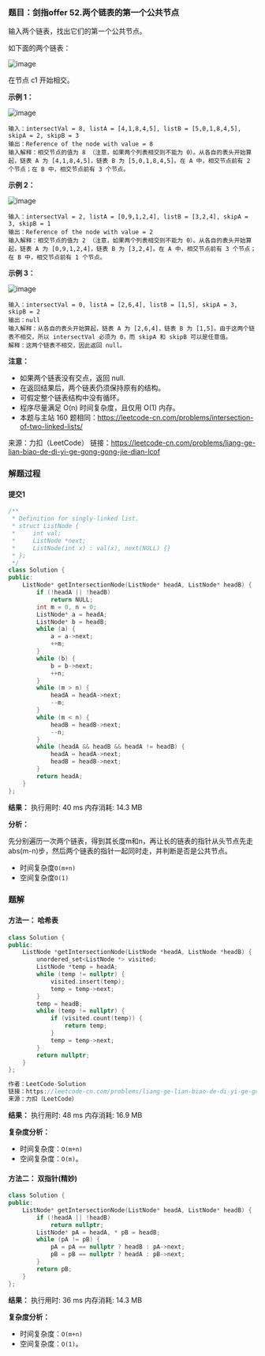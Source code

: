 ### 题目：剑指offer 52.两个链表的第一个公共节点
输入两个链表，找出它们的第一个公共节点。

如下面的两个链表：

![image](https://user-images.githubusercontent.com/41363767/161016618-cd810085-bc75-48a6-b928-6e0c85a0a28b.png)

在节点 c1 开始相交。

**示例 1：**

![image](https://user-images.githubusercontent.com/41363767/161016776-bd6628ab-34d0-4901-8889-522901fdb560.png)
```
输入：intersectVal = 8, listA = [4,1,8,4,5], listB = [5,0,1,8,4,5], skipA = 2, skipB = 3
输出：Reference of the node with value = 8
输入解释：相交节点的值为 8 （注意，如果两个列表相交则不能为 0）。从各自的表头开始算起，链表 A 为 [4,1,8,4,5]，链表 B 为 [5,0,1,8,4,5]。在 A 中，相交节点前有 2 个节点；在 B 中，相交节点前有 3 个节点。
```

**示例 2：**

![image](https://user-images.githubusercontent.com/41363767/161016889-13c29252-3ba2-491d-a32c-c872bed90a71.png)
```
输入：intersectVal = 2, listA = [0,9,1,2,4], listB = [3,2,4], skipA = 3, skipB = 1
输出：Reference of the node with value = 2
输入解释：相交节点的值为 2 （注意，如果两个列表相交则不能为 0）。从各自的表头开始算起，链表 A 为 [0,9,1,2,4]，链表 B 为 [3,2,4]。在 A 中，相交节点前有 3 个节点；在 B 中，相交节点前有 1 个节点。
```

**示例 3：**

![image](https://user-images.githubusercontent.com/41363767/161016991-0cd58f26-8de4-4fc9-aaa7-59c96ac85552.png)

```
输入：intersectVal = 0, listA = [2,6,4], listB = [1,5], skipA = 3, skipB = 2
输出：null
输入解释：从各自的表头开始算起，链表 A 为 [2,6,4]，链表 B 为 [1,5]。由于这两个链表不相交，所以 intersectVal 必须为 0，而 skipA 和 skipB 可以是任意值。
解释：这两个链表不相交，因此返回 null。
```

**注意：**
- 如果两个链表没有交点，返回 null.
- 在返回结果后，两个链表仍须保持原有的结构。
- 可假定整个链表结构中没有循环。
- 程序尽量满足 O(n) 时间复杂度，且仅用 O(1) 内存。
- 本题与主站 160 题相同：https://leetcode-cn.com/problems/intersection-of-two-linked-lists/

来源：力扣（LeetCode）
链接：https://leetcode-cn.com/problems/liang-ge-lian-biao-de-di-yi-ge-gong-gong-jie-dian-lcof

### 解题过程
#### 提交1
```C++
/**
 * Definition for singly-linked list.
 * struct ListNode {
 *     int val;
 *     ListNode *next;
 *     ListNode(int x) : val(x), next(NULL) {}
 * };
 */
class Solution {
public:
    ListNode* getIntersectionNode(ListNode* headA, ListNode* headB) {
        if (!headA || !headB)
            return NULL;
        int m = 0, n = 0;
        ListNode* a = headA;
        ListNode* b = headB;
        while (a) {
            a = a->next;
            ++m;
        }
        while (b) {
            b = b->next;
            ++n;
        }
        while (m > n) {
            headA = headA->next;
            --m;
        }
        while (m < n) {
            headB = headB->next;
            --n;
        }
        while (headA && headB && headA != headB) {
            headA = headA->next;
            headB = headB->next;
        }
        return headA;
    }
};
```
**结果：** 执行用时: 40 ms       内存消耗: 14.3 MB

**分析：**

先分别遍历一次两个链表，得到其长度m和n，再让长的链表的指针从头节点先走abs(m-n)步，然后两个链表的指针一起同时走，并判断是否是公共节点。

- 时间复杂度`O(m+n)`
- 空间复杂度`O(1)`

### 题解
#### 方法一： 哈希表
```C++
class Solution {
public:
    ListNode *getIntersectionNode(ListNode *headA, ListNode *headB) {
        unordered_set<ListNode *> visited;
        ListNode *temp = headA;
        while (temp != nullptr) {
            visited.insert(temp);
            temp = temp->next;
        }
        temp = headB;
        while (temp != nullptr) {
            if (visited.count(temp)) {
                return temp;
            }
            temp = temp->next;
        }
        return nullptr;
    }
};

作者：LeetCode-Solution
链接：https://leetcode-cn.com/problems/liang-ge-lian-biao-de-di-yi-ge-gong-gong-jie-dian-lcof/solution/liang-ge-lian-biao-de-di-yi-ge-gong-gong-pzbs/
来源：力扣（LeetCode）
```
**结果：** 执行用时: 48 ms            内存消耗: 16.9 MB

**复杂度分析：**
- 时间复杂度：`O(m+n)`
- 空间复杂度：`O(m)`。

#### 方法二： 双指针(精妙)
```C++
class Solution {
public:
    ListNode* getIntersectionNode(ListNode* headA, ListNode* headB) {
        if (!headA || !headB)
            return nullptr;
        ListNode* pA = headA, * pB = headB;
        while (pA != pB) {
            pA = pA == nullptr ? headB : pA->next;
            pB = pB == nullptr ? headA : pB->next;
        }
        return pB;
    }
};
```
**结果：** 执行用时: 36 ms       内存消耗: 14.3 MB

**复杂度分析：**
- 时间复杂度：`O(m+n)`
- 空间复杂度：`O(1)`。
